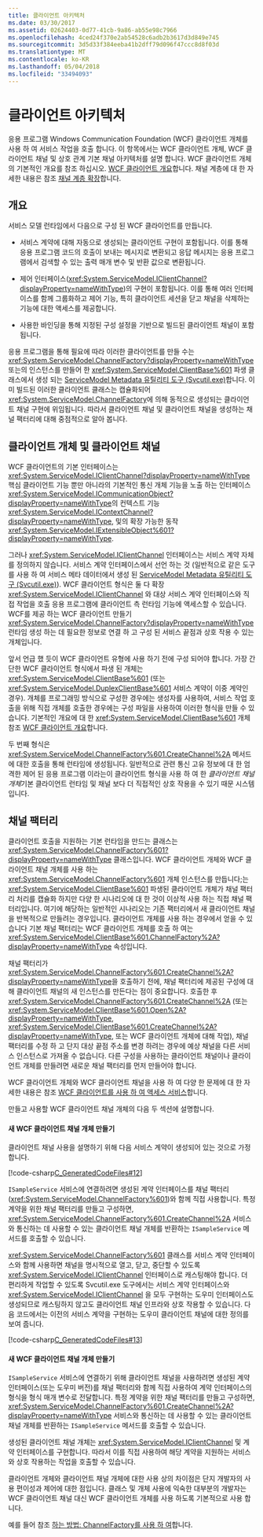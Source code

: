 ```yaml
---
title: 클라이언트 아키텍처
ms.date: 03/30/2017
ms.assetid: 02624403-0d77-41cb-9a86-ab55e98c7966
ms.openlocfilehash: 4ced24f370e2ab54528c6adb2b3617d3d849e745
ms.sourcegitcommit: 3d5d33f384eeba41b2dff79d096f47ccc8d8f03d
ms.translationtype: MT
ms.contentlocale: ko-KR
ms.lasthandoff: 05/04/2018
ms.locfileid: "33494093"
---
```

# <a name="client-architecture"></a>클라이언트 아키텍처
응용 프로그램 Windows Communication Foundation (WCF) 클라이언트 개체를 사용 하 여 서비스 작업을 호출 합니다. 이 항목에서는 WCF 클라이언트 개체, WCF 클라이언트 채널 및 상호 관계 기본 채널 아키텍처를 설명 합니다. WCF 클라이언트 개체의 기본적인 개요를 참조 하십시오. [WCF 클라이언트 개요](../../../../docs/framework/wcf/wcf-client-overview.md)합니다. 채널 계층에 대 한 자세한 내용은 참조 [채널 계층 확장](../../../../docs/framework/wcf/extending/extending-the-channel-layer.md)합니다.  
  
## <a name="overview"></a>개요  
 서비스 모델 런타임에서 다음으로 구성 된 WCF 클라이언트를 만듭니다.  
  
-   서비스 계약에 대해 자동으로 생성되는 클라이언트 구현이 포함됩니다. 이를 통해 응용 프로그램 코드의 호출이 보내는 메시지로 변환되고 응답 메시지는 응용 프로그램에서 검색할 수 있는 출력 매개 변수 및 반환 값으로 변환됩니다.  
  
-   제어 인터페이스(<xref:System.ServiceModel.IClientChannel?displayProperty=nameWithType>)의 구현이 포함됩니다. 이를 통해 여러 인터페이스를 함께 그룹화하고 제어 기능, 특히 클라이언트 세션을 닫고 채널을 삭제하는 기능에 대한 액세스를 제공합니다.  
  
-   사용한 바인딩을 통해 지정된 구성 설정을 기반으로 빌드된 클라이언트 채널이 포함됩니다.  
  
 응용 프로그램을 통해 필요에 따라 이러한 클라이언트를 만들 수는 <xref:System.ServiceModel.ChannelFactory?displayProperty=nameWithType> 또는의 인스턴스를 만들어 한 <xref:System.ServiceModel.ClientBase%601> 파생 클래스에서 생성 되는 [ServiceModel Metadata 유틸리티 도구 (Svcutil.exe)](../../../../docs/framework/wcf/servicemodel-metadata-utility-tool-svcutil-exe.md)합니다. 이미 빌드된 이러한 클라이언트 클래스는 캡슐화되어 <xref:System.ServiceModel.ChannelFactory>에 의해 동적으로 생성되는 클라이언트 채널 구현에 위임됩니다. 따라서 클라이언트 채널 및 클라이언트 채널을 생성하는 채널 팩터리에 대해 중점적으로 알아 봅니다.  
  
## <a name="client-objects-and-client-channels"></a>클라이언트 개체 및 클라이언트 채널  
 WCF 클라이언트의 기본 인터페이스는 <xref:System.ServiceModel.IClientChannel?displayProperty=nameWithType> 핵심 클라이언트 기능 뿐만 아니라의 기본적인 통신 개체 기능을 노출 하는 인터페이스 <xref:System.ServiceModel.ICommunicationObject?displayProperty=nameWithType>의 컨텍스트 기능 <xref:System.ServiceModel.IContextChannel?displayProperty=nameWithType>, 및의 확장 가능한 동작 <xref:System.ServiceModel.IExtensibleObject%601?displayProperty=nameWithType>.  
  
 그러나 <xref:System.ServiceModel.IClientChannel> 인터페이스는 서비스 계약 자체를 정의하지 않습니다. 서비스 계약 인터페이스에서 선언 하는 것 (일반적으로 같은 도구를 사용 하 여 서비스 메타 데이터에서 생성 된 [ServiceModel Metadata 유틸리티 도구 (Svcutil.exe)](../../../../docs/framework/wcf/servicemodel-metadata-utility-tool-svcutil-exe.md)). WCF 클라이언트 형식은 둘 다 확장 <xref:System.ServiceModel.IClientChannel> 와 대상 서비스 계약 인터페이스와 직접 작업을 호출 응용 프로그램에 클라이언트 측 런타임 기능에 액세스할 수 있습니다. WCF를 제공 하는 WCF 클라이언트 만들기<xref:System.ServiceModel.ChannelFactory?displayProperty=nameWithType> 런타임 생성 하는 데 필요한 정보로 연결 하 고 구성 된 서비스 끝점과 상호 작용 수 있는 개체입니다.  
  
 앞서 언급 했 듯이 WCF 클라이언트 유형에 사용 하기 전에 구성 되어야 합니다. 가장 간단한 WCF 클라이언트 형식에서 파생 된 개체는 <xref:System.ServiceModel.ClientBase%601> (또는 <xref:System.ServiceModel.DuplexClientBase%601> 서비스 계약이 이중 계약인 경우). 개체를 프로그래밍 방식으로 구성한 경우에는 생성자를 사용하여, 서비스 작업 호출을 위해 직접 개체를 호출한 경우에는 구성 파일을 사용하여 이러한 형식을 만들 수 있습니다. 기본적인 개요에 대 한 <xref:System.ServiceModel.ClientBase%601> 개체 참조 [WCF 클라이언트 개요](../../../../docs/framework/wcf/wcf-client-overview.md)합니다.  
  
 두 번째 형식은 <xref:System.ServiceModel.ChannelFactory%601.CreateChannel%2A> 메서드에 대한 호출을 통해 런타임에 생성됩니다. 일반적으로 관련 통신 고유 정보에 대 한 엄격한 제어 된 응용 프로그램 이라는이 클라이언트 형식을 사용 하 여 한 *클라이언트 채널 개체*기본 클라이언트 런타임 및 채널 보다 더 직접적인 상호 작용을 수 있기 때문 시스템입니다.  
  
## <a name="channel-factories"></a>채널 팩터리  
 클라이언트 호출을 지원하는 기본 런타임을 만드는 클래스는 <xref:System.ServiceModel.ChannelFactory%601?displayProperty=nameWithType> 클래스입니다. WCF 클라이언트 개체와 WCF 클라이언트 채널 개체를 사용 하는 <xref:System.ServiceModel.ChannelFactory%601> 개체 인스턴스를 만듭니다;는 <xref:System.ServiceModel.ClientBase%601> 파생된 클라이언트 개체가 채널 팩터리 처리를 캡슐화 하지만 다양 한 시나리오에 대 한 것이 이상적 사용 하는 직접 채널 팩터리입니다. 여기에 해당하는 일반적인 시나리오는 기존 팩터리에서 새 클라이언트 채널을 반복적으로 만들려는 경우입니다. 클라이언트 개체를 사용 하는 경우에서 얻을 수 있습니다 기본 채널 팩터리는 WCF 클라이언트 개체를 호출 하 여는 <xref:System.ServiceModel.ClientBase%601.ChannelFactory%2A?displayProperty=nameWithType> 속성입니다.  
  
 채널 팩터리가 <xref:System.ServiceModel.ChannelFactory%601.CreateChannel%2A?displayProperty=nameWithType>을 호출하기 전에, 채널 팩터리에 제공된 구성에 대해 클라이언트 채널의 새 인스턴스를 만든다는 점이 중요합니다. 호출한 후 <xref:System.ServiceModel.ChannelFactory%601.CreateChannel%2A> (또는 <xref:System.ServiceModel.ClientBase%601.Open%2A?displayProperty=nameWithType>, <xref:System.ServiceModel.ClientBase%601.CreateChannel%2A?displayProperty=nameWithType>, 또는 WCF 클라이언트 개체에 대해 작업), 채널 팩터리를 수정 하 고 단지 대상 끝점 주소를 변경 하려는 경우에 예상 채널을 다른 서비스 인스턴스로 가져올 수 없습니다. 다른 구성을 사용하는 클라이언트 채널이나 클라이언트 개체를 만들려면 새로운 채널 팩터리를 먼저 만들어야 합니다.  
  
 WCF 클라이언트 개체와 WCF 클라이언트 채널을 사용 하 여 다양 한 문제에 대 한 자세한 내용은 참조 [WCF 클라이언트를 사용 하 여 액세스 서비스](../../../../docs/framework/wcf/feature-details/accessing-services-using-a-client.md)합니다.  
  
 만들고 사용할 WCF 클라이언트 채널 개체의 다음 두 섹션에 설명합니다.  
  
#### <a name="creating-a-new-wcf-client-channel-object"></a>새 WCF 클라이언트 채널 개체 만들기  
 클라이언트 채널 사용을 설명하기 위해 다음 서비스 계약이 생성되어 있는 것으로 가정합니다.  
  
 [!code-csharp[C_GeneratedCodeFiles#12](../../../../samples/snippets/csharp/VS_Snippets_CFX/c_generatedcodefiles/cs/proxycode.cs#12)]  
  
 `ISampleService` 서비스에 연결하려면 생성된 계약 인터페이스를 채널 팩터리(<xref:System.ServiceModel.ChannelFactory%601>)와 함께 직접 사용합니다. 특정 계약을 위한 채널 팩터리를 만들고 구성하면, <xref:System.ServiceModel.ChannelFactory%601.CreateChannel%2A> 서비스와 통신하는 데 사용할 수 있는 클라이언트 채널 개체를 반환하는 `ISampleService` 메서드를 호출할 수 있습니다.  
  
 <xref:System.ServiceModel.ChannelFactory%601> 클래스를 서비스 계약 인터페이스와 함께 사용하면 채널을 명시적으로 열고, 닫고, 중단할 수 있도록 <xref:System.ServiceModel.IClientChannel> 인터페이스로 캐스팅해야 합니다. 더 편리하게 작업할 수 있도록 Svcutil.exe 도구에서는 서비스 계약 인터페이스와 <xref:System.ServiceModel.IClientChannel> 을 모두 구현하는 도우미 인터페이스도 생성되므로 캐스팅하지 않고도 클라이언트 채널 인프라와 상호 작용할 수 있습니다. 다음 코드에서는 이전의 서비스 계약을 구현하는 도우미 클라이언트 채널에 대한 정의를 보여 줍니다.  
  
 [!code-csharp[C_GeneratedCodeFiles#13](../../../../samples/snippets/csharp/VS_Snippets_CFX/c_generatedcodefiles/cs/proxycode.cs#13)]  
  
#### <a name="creating-a-new-wcf-client-channel-object"></a>새 WCF 클라이언트 채널 개체 만들기  
 `ISampleService` 서비스에 연결하기 위해 클라이언트 채널을 사용하려면 생성된 계약 인터페이스(또는 도우미 버전)를 채널 팩터리와 함께 직접 사용하여 계약 인터페이스의 형식을 형식 매개 변수로 전달합니다. 특정 계약을 위한 채널 팩터리를 만들고 구성하면, <xref:System.ServiceModel.ChannelFactory%601.CreateChannel%2A?displayProperty=nameWithType> 서비스와 통신하는 데 사용할 수 있는 클라이언트 채널 개체를 반환하는 `ISampleService` 메서드를 호출할 수 있습니다.  
  
 생성된 클라이언트 채널 개체는 <xref:System.ServiceModel.IClientChannel> 및 계약 인터페이스를 구현합니다. 따라서 이를 직접 사용하여 해당 계약을 지원하는 서비스와 상호 작용하는 작업을 호출할 수 있습니다.  
  
 클라이언트 개체와 클라이언트 채널 개체에 대한 사용 상의 차이점은 단지 개발자의 사용 편이성과 제어에 대한 점입니다. 클래스 및 개체 사용에 익숙한 대부분의 개발자는 WCF 클라이언트 채널 대신 WCF 클라이언트 개체를 사용 하도록 기본적으로 사용 합니다.  
  
 예를 들어 참조 [하는 방법: ChannelFactory를 사용 하 여](../../../../docs/framework/wcf/feature-details/how-to-use-the-channelfactory.md)합니다.
